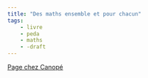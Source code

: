```yaml
---
title: "Des maths ensemble et pour chacun"
tags:
    - livre
    - peda
    - maths
    - -draft
---
```


[Page chez Canopé](https://www.reseau-canope.fr/notice/des-maths-ensemble-et-pour-chacun-2nde.html)
